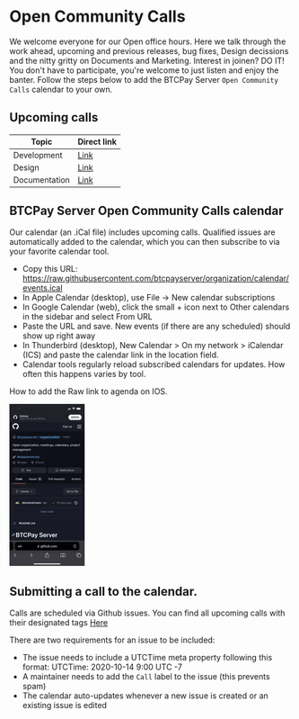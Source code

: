 # Open Community Calls

We welcome everyone for our Open office hours. 
Here we talk through the work ahead, upcoming and previous releases, bug fixes, Design decissions and the nitty gritty on Documents and Marketing. 
Interest in joinen? DO IT! You don't have to participate, you're welcome to just listen and enjoy the banter. 
Follow the steps below to add the BTCPay Server `Open Community Calls` calendar to your own. 

## Upcoming calls

| Topic        | Direct link                                                                                        |
|--------------|---|
| Development  | [Link](https://github.com/btcpayserver/organization/issues?q=is%3Aissue+is%3Aopen+%27Dev%27)       |
| Design       | [Link](https://github.com/btcpayserver/organization/issues?q=is%3Aissue+is%3Aopen+%27Design%27+)   |
| Documentation| [Link](https://github.com/btcpayserver/organization/issues?q=is%3Aissue+is%3Aopen+%27Marketing%27) |

## BTCPay Server Open Community Calls calendar

Our calendar (an .iCal file) includes upcoming calls. Qualified issues are automatically added to the calendar, which you can then subscribe to via your favorite calendar tool.

* Copy this URL: https://raw.githubusercontent.com/btcpayserver/organization/calendar/events.ical
* In Apple Calendar (desktop), use File -> New calendar subscriptions
* In Google Calendar (web), click the small + icon next to Other calendars in the sidebar and select From URL
* Paste the URL and save. New events (if there are any scheduled) should show up right away
* In Thunderbird (desktop), New Calendar > On my network > iCalendar (ICS) and paste the calendar link in the location field.
* Calendar tools regularly reload subscribed calendars for updates. How often this happens varies by tool.

How to add the Raw link to agenda on IOS. 

![How to add agenda on ios](../img/Contribute/agendaios.gif)

## Submitting a call to the calendar.

Calls are scheduled via Github issues. 
You can find all upcoming calls with their designated tags [Here](https://github.com/btcpayserver/organization/issues)

There are two requirements for an issue to be included:

* The issue needs to include a UTCTime meta property following this format: UTCTime: 2020-10-14 9:00 UTC -7
* A maintainer needs to add the `Call` label to the issue (this prevents spam)
* The calendar auto-updates whenever a new issue is created or an existing issue is edited
